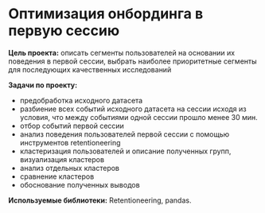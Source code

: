 # Оптимизация онбординга в первую сессию

**Цель проекта:** 
описать сегменты пользователей на основании их поведения в первой сессии, выбрать наиболее приоритетные сегменты для последующих качественных исследований

**Задачи по проекту:** 
- предобработка исходного датасета
- разбиение всех событий исходного датасета на сессии исходя из условия, что между событиями одной сессии прошло менее 30 мин.
- отбор событий первой сессии
- анализ поведения пользователей первой сессии с помощью инструментов retentioneering
- кластеризация пользователей и описание полученных групп, визуализация кластеров
- анализ отдельных кластеров
- сравнение кластеров
- обоснование полученных выводов

**Используемые библиотеки:**
Retentioneering, pandas.
